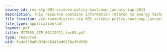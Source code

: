 ```yaml
---
course_id: res-stp-001-science-policy-bootcamp-january-iap-2011
description: This resource contains information related to energy technology.
file_location: /coursemedia/res-stp-001-science-policy-bootcamp-january-iap-2011/fadc030a6b8f4dd2443ed607baf6d590_MITRES_STP_001IAP11_lec05.pdf
file_type: application/pdf
layout: pdf
title: MITRES_STP_001IAP11_lec05.pdf
type: resource
uid: fadc030a6b8f4dd2443ed607baf6d590
---
```

